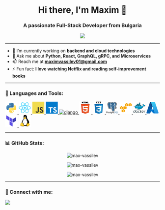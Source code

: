 <h1 align="center">Hi there, I'm Maxim 👋</h1>
<h3 align="center">A passionate Full-Stack Developer from Bulgaria</h3>

<p align="center">
    <img src="https://media.giphy.com/media/hvRJCLFzcasrR4ia7z/giphy.gif" width="30"/>
</p>

---

- 🔭 I’m currently working on **backend and cloud technologies**  
- 💬 Ask me about **Python, React, GraphQL, gRPC, and Microservices**  
- 📫 Reach me at **maximvassilev01@gmail.com**  
- ⚡ Fun fact: **I love watching Netflix and reading self-improvement books**  

---

<h3 align="left">🚀 Languages and Tools:</h3>
<p align="left">
    <a href="https://www.python.org" target="_blank" rel="noreferrer"> 
        <img src="https://raw.githubusercontent.com/devicons/devicon/master/icons/python/python-original.svg" alt="python" width="40" height="40"/> 
    </a>
    <a href="https://react.dev/" target="_blank" rel="noreferrer"> 
        <img src="https://raw.githubusercontent.com/devicons/devicon/master/icons/react/react-original.svg" alt="react" width="40" height="40"/> 
    </a> 
    <a href="https://developer.mozilla.org/en-US/docs/Web/JavaScript" target="_blank" rel="noreferrer"> 
        <img src="https://raw.githubusercontent.com/devicons/devicon/master/icons/javascript/javascript-original.svg" alt="javascript" width="40" height="40"/> 
    </a> 
    <a href="https://www.typescriptlang.org/" target="_blank" rel="noreferrer"> 
        <img src="https://raw.githubusercontent.com/devicons/devicon/master/icons/typescript/typescript-original.svg" alt="typescript" width="40" height="40"/> 
    </a>
    <a href="https://www.djangoproject.com/" target="_blank" rel="noreferrer"> 
        <img src="https://cdn.worldvectorlogo.com/logos/django.svg" alt="django" width="40" height="40"/> 
    </a> 
    <a href="https://www.w3.org/html/" target="_blank" rel="noreferrer"> 
        <img src="https://raw.githubusercontent.com/devicons/devicon/master/icons/html5/html5-original-wordmark.svg" alt="html5" width="40" height="40"/> 
    </a> 
    <a href="https://www.w3schools.com/css/" target="_blank" rel="noreferrer"> 
        <img src="https://raw.githubusercontent.com/devicons/devicon/master/icons/css3/css3-original-wordmark.svg" alt="css3" width="40" height="40"/> 
    </a> 
    <a href="https://www.postgresql.org" target="_blank" rel="noreferrer"> 
        <img src="https://raw.githubusercontent.com/devicons/devicon/master/icons/postgresql/postgresql-original-wordmark.svg" alt="postgresql" width="40" height="40"/> 
    </a> 
    <a href="https://aws.amazon.com/" target="_blank" rel="noreferrer"> 
        <img src="https://raw.githubusercontent.com/devicons/devicon/master/icons/amazonwebservices/amazonwebservices-original.svg" alt="aws" width="40" height="40"/> 
    </a>
    <a href="https://www.docker.com/" target="_blank" rel="noreferrer"> 
        <img src="https://raw.githubusercontent.com/devicons/devicon/master/icons/docker/docker-original-wordmark.svg" alt="docker" width="40" height="40"/> 
    </a>
    <a href="https://azure.microsoft.com/en-us/" target="_blank" rel="noreferrer"> 
        <img src="https://raw.githubusercontent.com/devicons/devicon/master/icons/azure/azure-original.svg" alt="azure" width="40" height="40"/>
    </a>
    <a href="https://www.terraform.io/" target="_blank" rel="noreferrer"> 
        <img src="https://raw.githubusercontent.com/devicons/devicon/master/icons/terraform/terraform-original.svg" alt="terraform" width="40" height="40"/> 
    </a>
    <a href="https://www.linux.org/" target="_blank" rel="noreferrer"> 
        <img src="https://raw.githubusercontent.com/devicons/devicon/master/icons/linux/linux-original.svg" alt="linux" width="40" height="40"/> 
    </a>
</p>

---

<h3 align="left">📊 GitHub Stats:</h3>
<p align="center">
    <img src="https://github-readme-streak-stats.herokuapp.com/?user=max-vassilev&theme=tokyonight" alt="max-vassilev" />
</p>

<p align="center">
    <img src="https://github-readme-stats.vercel.app/api/top-langs?username=max-vassilev&show_icons=true&locale=en&layout=compact&theme=tokyonight" alt="max-vassilev" />
</p>

<p align="center">
    <img src="https://github-readme-stats.vercel.app/api?username=max-vassilev&show_icons=true&locale=en&theme=tokyonight" alt="max-vassilev" />
</p>

---

<h3 align="left">📣 Connect with me:</h3>
<p align="left">
    <a href="https://www.linkedin.com/in/maxim-vassilev/" target="_blank">
        <img src="https://img.shields.io/badge/LinkedIn-0077B5?style=for-the-badge&logo=linkedin&logoColor=white"/>
    </a>
</p>
